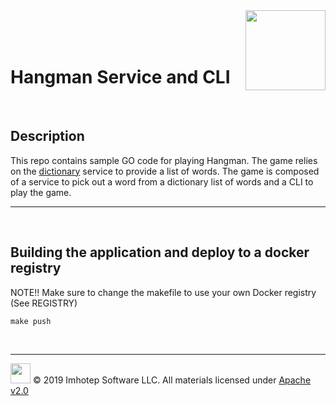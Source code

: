 <img src="../../assets/k8sland.png" align="right" width="auto" height="128"/>

<br/>
<br/>
<br/>

# Hangman Service and CLI

<br/>

## Description

This repo contains sample GO code for playing Hangman. The game relies on
the [dictionary](https://github.com/k8sland/code2/tree/master/dictionary) service
to provide a list of words. The game is composed of a service to pick out a word
from a dictionary list of words and a CLI to play the game.

---
<br/>

## Building the application and deploy to a docker registry

NOTE!! Make sure to change the makefile to use your own Docker registry (See REGISTRY)

```shell
make push
```

<br/>

---
<img src="../../assets/imhotep_logo.png" width="32" height="auto"/> © 2019 Imhotep Software LLC.
All materials licensed under [Apache v2.0](http://www.apache.org/licenses/LICENSE-2.0)
